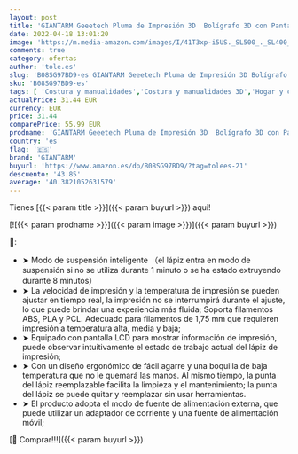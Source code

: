 ```yaml
---
layout: post
title: 'GIANTARM Geeetech Pluma de Impresión 3D  Bolígrafo 3D con Pantalla LCD  8 velocidades y 6 botones  TemperaturaAjustable/Velocidad  más fácil de operar  regalo creativo（Blanco）'
date: 2022-04-18 13:01:20
image: 'https://m.media-amazon.com/images/I/41T3xp-i5US._SL500_._SL400_.jpg'
comments: true
category: ofertas
author: 'tole.es'
slug: 'B08SG97BD9-es GIANTARM Geeetech Pluma de Impresión 3D Bolígrafo 3D con...'
sku: 'B08SG97BD9-es'
tags: [ 'Costura y manualidades','Costura y manualidades 3D','Hogar y cocina','Plumas para impresión 3D','bolígrafo','giantarm','🇪🇸', ]
actualPrice: 31.44 EUR
currency: EUR
price: 31.44
comparePrice: 55.99 EUR
prodname: 'GIANTARM Geeetech Pluma de Impresión 3D  Bolígrafo 3D con Pantalla LCD  8 velocidades y 6 botones  TemperaturaAjustable/Velocidad  más fácil de operar  regalo creativo（Blanco）'
country: 'es'
flag: '🇪🇸'
brand: 'GIANTARM'
buyurl: 'https://www.amazon.es/dp/B08SG97BD9/?tag=tolees-21'
descuento: '43.85'
average: '40.3821052631579'
---
```


Tienes [{{< param title >}}]({{< param buyurl >}}) aqui!

[![{{< param prodname >}}]({{< param image >}})]({{< param buyurl >}})

🔎:

- ➤ Modo de suspensión inteligente （el lápiz entra en modo de suspensión si no se utiliza durante 1 minuto o se ha estado extruyendo durante 8 minutos）
- ➤ La velocidad de impresión y la temperatura de impresión se pueden ajustar en tiempo real, la impresión no se interrumpirá durante el ajuste, lo que puede brindar una experiencia más fluida; Soporta filamentos ABS, PLA y PCL. Adecuado para filamentos de 1,75 mm que requieren impresión a temperatura alta, media y baja;
- ➤ Equipado con pantalla LCD para mostrar información de impresión, puede observar intuitivamente el estado de trabajo actual del lápiz de impresión;
- ➤ Con un diseño ergonómico de fácil agarre y una boquilla de baja temperatura que no le quemará las manos. Al mismo tiempo, la punta del lápiz reemplazable facilita la limpieza y el mantenimiento; la punta del lápiz se puede quitar y reemplazar sin usar herramientas.
- ➤ El producto adopta el modo de fuente de alimentación externa, que puede utilizar un adaptador de corriente y una fuente de alimentación móvil;

[🛒 Comprar!!!]({{< param buyurl >}})
